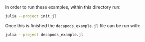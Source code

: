 In order to run these examples, within this directory run:
```bash
julia --project init.jl
```
Once this is finished the `decapods_example.jl` file can be run with:
```bash
julia --project decapods_example.jl
```

